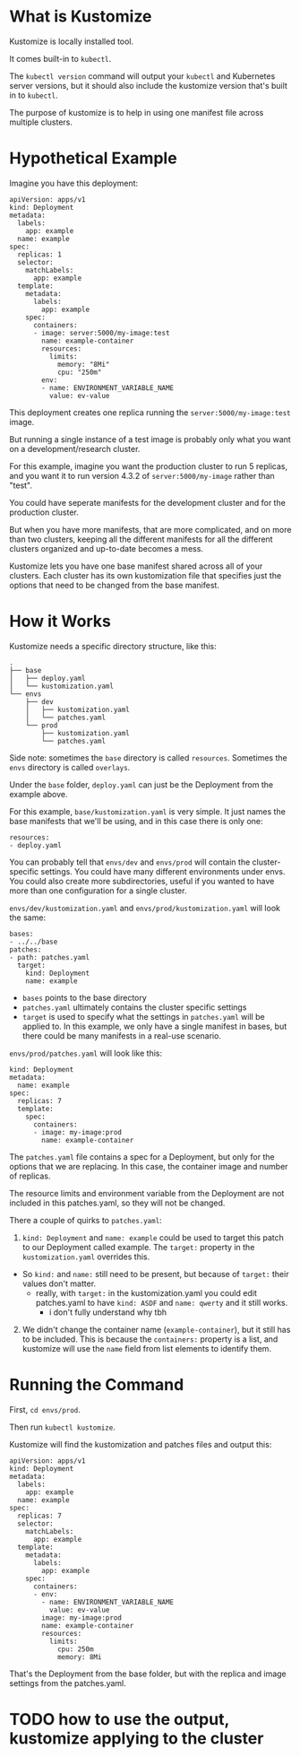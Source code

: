 # What is Kustomize

Kustomize is locally installed tool.

It comes built-in to `kubectl`.

The `kubectl version` command will output your `kubectl` and Kubernetes server versions, but it should also include the kustomize version that's built in to `kubectl`.

The purpose of kustomize is to help in using one manifest file across multiple clusters.

# Hypothetical Example

Imagine you have this deployment:
```
apiVersion: apps/v1
kind: Deployment
metadata:
  labels:
    app: example
  name: example
spec:
  replicas: 1
  selector:
    matchLabels:
      app: example
  template:
    metadata:
      labels:
        app: example
    spec:
      containers:
      - image: server:5000/my-image:test
        name: example-container
        resources:
          limits:
            memory: "8Mi"
            cpu: "250m"
        env:
        - name: ENVIRONMENT_VARIABLE_NAME
          value: ev-value
```

This deployment creates one replica running the `server:5000/my-image:test` image.

But running a single instance of a test image is probably only what you want on a development/research cluster.

For this example, imagine you want the production cluster to run 5 replicas, and you want it to run version 4.3.2 of `server:5000/my-image` rather than "test".

You could have seperate manifests for the development cluster and for the production cluster.

But when you have more manifests, that are more complicated, and on more than two clusters, keeping all the different manifests for all the different clusters organized and up-to-date becomes a mess.

Kustomize lets you have one base manifest shared across all of your clusters. Each cluster has its own kustomization file that specifies just the options that need to be changed from the base manifest.

# How it Works

Kustomize needs a specific directory structure, like this:
```
.
├── base
│   ├── deploy.yaml
│   └── kustomization.yaml
└── envs
    ├── dev
    │   ├── kustomization.yaml
    │   └── patches.yaml
    └── prod
        ├── kustomization.yaml
        └── patches.yaml
```

Side note: sometimes the `base` directory is called `resources`. Sometimes the `envs` directory is called `overlays`.

Under the `base` folder, `deploy.yaml` can just be the Deployment from the example above.

For this example, `base/kustomization.yaml` is very simple. It just names the base manifests that we'll be using, and in this case there is only one:
```
resources:
- deploy.yaml
```

You can probably tell that `envs/dev` and `envs/prod` will contain the cluster-specific settings. You could have many different environments under envs. You could also create more subdirectories, useful if you wanted to have more than one configuration for a single cluster.

`envs/dev/kustomization.yaml` and `envs/prod/kustomization.yaml` will look the same:
```
bases:
- ../../base
patches:
- path: patches.yaml
  target:
    kind: Deployment
    name: example
```

- `bases` points to the base directory
- `patches.yaml` ultimately contains the cluster specific settings
- `target` is used to specify what the settings in `patches.yaml` will be applied to. In this example, we only have a single manifest in bases, but there could be many manifests in a real-use scenario.

`envs/prod/patches.yaml` will look like this:
```
kind: Deployment
metadata:
  name: example
spec:
  replicas: 7
  template:
    spec:
      containers:
      - image: my-image:prod
        name: example-container
```

The `patches.yaml` file contains a spec for a Deployment, but only for the options that we are replacing. In this case, the container image and number of replicas.

The resource limits and environment variable from the Deployment are not included in this patches.yaml, so they will not be changed.

There a couple of quirks to `patches.yaml`:
1. `kind: Deployment` and `name: example` could be used to target this patch to our Deployment called example. The `target:` property in the `kustomization.yaml` overrides this.
  - So `kind:` and `name:` still need to be present, but because of `target:` their values don't matter.
    - really, with `target:` in the kustomization.yaml you could edit patches.yaml to have `kind: ASDF` and `name: qwerty` and it still works.
      - i don't fully understand why tbh
2. We didn't change the container name (`example-container`), but it still has to be included. This is because the `containers:` property is a list, and kustomize will use the `name` field from list elements to identify them.

# Running the Command
First, `cd envs/prod`.

Then run `kubectl kustomize`.

Kustomize will find the kustomization and patches files and output this:
```
apiVersion: apps/v1
kind: Deployment
metadata:
  labels:
    app: example
  name: example
spec:
  replicas: 7
  selector:
    matchLabels:
      app: example
  template:
    metadata:
      labels:
        app: example
    spec:
      containers:
      - env:
        - name: ENVIRONMENT_VARIABLE_NAME
          value: ev-value
        image: my-image:prod
        name: example-container
        resources:
          limits:
            cpu: 250m
            memory: 8Mi
```

That's the Deployment from the base folder, but with the replica and image settings from the patches.yaml.

# TODO how to use the output, kustomize applying to the cluster